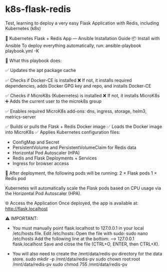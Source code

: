 # k8s-flask-redis
Test, learning to deploy a very easy Flask Application with Redis, including Kubernetes (k8s)

🐳 Kubernetes Flask + Redis App — Ansible Installation Guide
📦 Install with Ansible
To deploy everything automatically, run:
ansible-playbook playbook.yml -K

🔧 What this playbook does:

✅ Updates the apt package cache

✅ Checks if Docker-CE is installed
❌ If not, it installs required dependencies, adds Docker GPG key and repo, and installs Docker-CE

✅ Checks if MicroK8s (Kubernetes) is installed
❌ If not, it installs MicroK8s
➕ Adds the current user to the microk8s group

✅ Enables required MicroK8s add-ons:
dns, ingress, storage, helm3, metrics-server

✅ Builds or pulls the Flask + Redis Docker image
✅ Loads the Docker image into MicroK8s
✅ Applies Kubernetes configuration files:

- ConfigMap and Secret
- PersistentVolume and PersistentVolumeClaim for Redis data
- Horizontal Pod Autoscaler (HPA)
- Redis and Flask Deployments + Services
- Ingress for browser access

🚀 After deployment, the following pods will be running:
2 × Flask pods
1 × Redis pod

Kubernetes will automatically scale the Flask pods based on CPU usage via the Horizontal Pod Autoscaler (HPA).

🌐 Access the Application
Once deployed, the app is available at:
http://flask.localhost

⚠️ IMPORTANT:
- You must manually point flask.localhost to 127.0.0.1 in your local /etc/hosts file.
Edit /etc/hosts:
Open the file with sudo:
sudo nano /etc/hosts
Add the following line at the bottom:
--> 127.0.0.1 flask.localhost
Save and close the file (CTRL+O, ENTER, then CTRL+X).

- You will also need to create the /mnt/data/redis-pv directory for the data store.
sudo mkdir -p /mnt/data/redis-pv
sudo chown root:root /mnt/data/redis-pv
sudo chmod 755 /mnt/data/redis-pv
